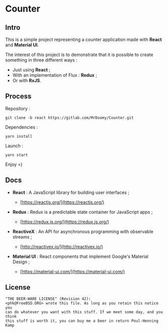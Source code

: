 # Counter

## Intro

This is a simple project representing a counter application made with **React** and **Material UI**.

The interest of this project is to demonstrate that it is possible to create something in three different ways :
- Just using **React** ;
- With an implementation of Flux : **Redux** ;
- Or with **RxJS**.

## Process

Repository :

```
git clone -b react https://gitlab.com/MrDoomy/Counter.git
```

Dependencies :

```
yarn install
```

Launch :

```
yarn start
```

Enjoy =)

## Docs

- **React** : A JavaScript library for building user interfaces ;
  - [https://reactjs.org/](https://reactjs.org/)

- **Redux** : Redux is a predictable state container for JavaScript apps ;
  - [https://redux.js.org/](https://redux.js.org/)

- **ReactiveX** :  An API for asynchronous programming with observable streams ;
  - [http://reactivex.io/](http://reactivex.io/)
  
- **Material UI** : React components that implement Google's Material Design ;
  - [https://material-ui.com/](https://material-ui.com/)

## License

```
"THE BEER-WARE LICENSE" (Revision 42):
<phk@FreeBSD.ORG> wrote this file. As long as you retain this notice you
can do whatever you want with this stuff. If we meet some day, and you think
this stuff is worth it, you can buy me a beer in return Poul-Henning Kamp
```
